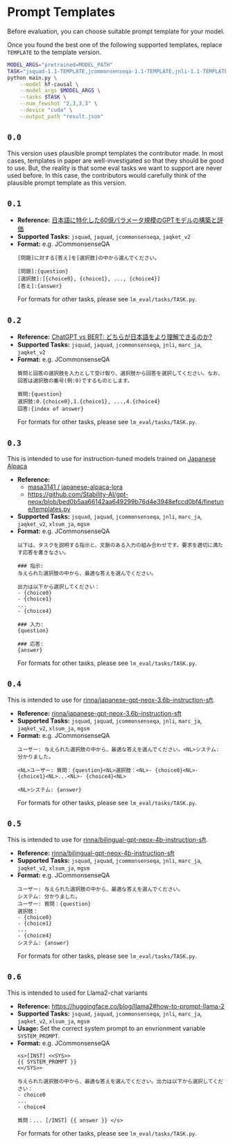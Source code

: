 # Prompt Templates
Before evaluation, you can choose suitable prompt template for your model.

Once you found the best one of the following supported templates, replace `TEMPLATE` to the template version.

```bash
MODEL_ARGS="pretrained=MODEL_PATH"
TASK="jsquad-1.1-TEMPLATE,jcommonsenseqa-1.1-TEMPLATE,jnli-1.1-TEMPLATE,marc_ja-1.1-TEMPLATE"
python main.py \
    --model hf-causal \
    --model_args $MODEL_ARGS \
    --tasks $TASK \
    --num_fewshot "2,3,3,3" \
    --device "cuda" \
    --output_path "result.json"
```

## `0.0`
This version uses plausible prompt templates the contributor made. In most cases, templates in paper are well-investigated so that they should be good to use. But, the reality is that some eval tasks we want to support are never used before. In this case, the contributors would carefully think of the plausible prompt template as this version.


## `0.1`
- **Reference:** [日本語に特化した60億パラメータ規模のGPTモデルの構築と評価](https://www.anlp.jp/proceedings/annual_meeting/2023/pdf_dir/H9-4.pdf)
- **Supported Tasks:** `jsquad`, `jaquad`, `jcommonsenseqa`, `jaqket_v2`
- **Format:**
  e.g. JCommonsenseQA
  ```
  [問題]に対する[答え]を[選択肢]の中から選んでください。

  [問題]:{question}
  [選択肢]:[{choice0}, {choice1}, ..., {choice4}]
  [答え]:{answer}
  ```
  For formats for other tasks, please see `lm_eval/tasks/TASK.py`.

## `0.2`
- **Reference:** [ChatGPT vs BERT: どちらが日本語をより理解できるのか?](https://fintan.jp/page/9126/)
- **Supported Tasks:** `jsquad`, `jaquad`, `jcommonsenseqa`, `jnli`, `marc_ja`, `jaqket_v2`
- **Format:**
  e.g. JCommonsenseQA
  ```
  質問と回答の選択肢を入力として受け取り、選択肢から回答を選択してください。なお、回答は選択肢の番号(例:0)でするものとします。

  質問:{question}
  選択肢:0.{choice0},1.{choice1}, ...,4.{choice4}
  回答:{index of answer}
  ```
  For formats for other tasks, please see `lm_eval/tasks/TASK.py`.


## `0.3`
This is intended to use for instruction-tuned models trained on [Japanese Alpaca](https://huggingface.co/datasets/fujiki/japanese_alpaca_data)

- **Reference:**
  - [masa3141 /
japanese-alpaca-lora
](https://github.com/masa3141/japanese-alpaca-lora)
  - https://github.com/Stability-AI/gpt-neox/blob/bed0b5aa66142aa649299b76d4e3948efccd0bf4/finetune/templates.py
- **Supported Tasks:** `jsquad`, `jaquad`, `jcommonsenseqa`, `jnli`, `marc_ja`, `jaqket_v2`, `xlsum_ja`, `mgsm`
- **Format:**
  e.g. JCommonsenseQA
  ```
  以下は、タスクを説明する指示と、文脈のある入力の組み合わせです。要求を適切に満たす応答を書きなさい。

  ### 指示:
  与えられた選択肢の中から、最適な答えを選んでください。

  出力は以下から選択してください：
  - {choice0}
  - {choice1}
  ...
  - {choice4}

  ### 入力:
  {question}

  ### 応答:
  {answer}
  ```
  For formats for other tasks, please see `lm_eval/tasks/TASK.py`.


## `0.4`
This is intended to use for [rinna/japanese-gpt-neox-3.6b-instruction-sft](https://huggingface.co/rinna/japanese-gpt-neox-3.6b-instruction-sft).


- **Reference:** [rinna/japanese-gpt-neox-3.6b-instruction-sft](https://huggingface.co/rinna/japanese-gpt-neox-3.6b-instruction-sft)
- **Supported Tasks:** `jsquad`, `jaquad`, `jcommonsenseqa`, `jnli`, `marc_ja`, `jaqket_v2`, `xlsum_ja`, `mgsm`
- **Format:**
  e.g. JCommonsenseQA
  ```
  ユーザー: 与えられた選択肢の中から、最適な答えを選んでください。<NL>システム: 分かりました。

  <NL>ユーザー: 質問：{question}<NL>選択肢：<NL>- {choice0}<NL>- {choice1}<NL>...<NL>- {choice4}<NL>

  <NL>システム: {answer}
  ```
  For formats for other tasks, please see `lm_eval/tasks/TASK.py`.

## `0.5`
This is intended to use for [rinna/bilingual-gpt-neox-4b-instruction-sft](https://huggingface.co/rinna/bilingual-gpt-neox-4b-instruction-sft).


- **Reference:** [rinna/bilingual-gpt-neox-4b-instruction-sft](https://huggingface.co/rinna/bilingual-gpt-neox-4b-instruction-sft)
- **Supported Tasks:** `jsquad`, `jaquad`, `jcommonsenseqa`, `jnli`, `marc_ja`, `jaqket_v2`, `xlsum_ja`, `mgsm`
- **Format:**
  e.g. JCommonsenseQA
  ```
  ユーザー: 与えられた選択肢の中から、最適な答えを選んでください。
  システム: 分かりました。
  ユーザー: 質問：{question}
  選択肢：
  - {choice0}
  - {choice1}
  ...
  - {choice4}
  システム: {answer}
  ```
  For formats for other tasks, please see `lm_eval/tasks/TASK.py`.


## `0.6`
This is intended to used for Llama2-chat variants 

- **Reference:** https://huggingface.co/blog/llama2#how-to-prompt-llama-2
- **Supported Tasks:** `jsquad`, `jaquad`, `jcommonsenseqa`, `jnli`, `marc_ja`, `jaqket_v2`, `xlsum_ja`, `mgsm`
- **Usage:** Set the correct system prompt to an envrionment variable `SYSTEM_PROMPT`. 
- **Format:**
  e.g. JCommonsenseQA
  ```
  <s>[INST] <<SYS>>
  {{ SYSTEM_PROMPT }}
  <</SYS>>

  与えられた選択肢の中から、最適な答えを選んでください。出力は以下から選択してください：
  - choice0
  ...
  - choice4

  質問：... [/INST] {{ answer }} </s>
  ```
  For formats for other tasks, please see `lm_eval/tasks/TASK.py`.